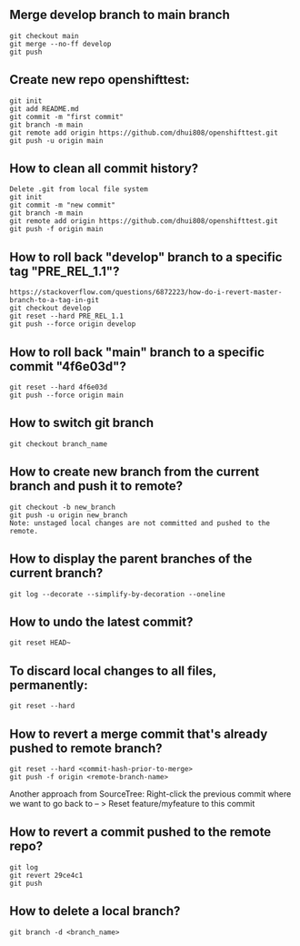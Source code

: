 ## Merge develop branch to main branch
    git checkout main
    git merge --no-ff develop
    git push

## Create new repo openshifttest:
    git init  
    git add README.md  
    git commit -m "first commit"  
    git branch -m main  
    git remote add origin https://github.com/dhui808/openshifttest.git  
    git push -u origin main  

## How to clean all commit history?
    Delete .git from local file system  
    git init  
    git commit -m "new commit"  
    git branch -m main  
    git remote add origin https://github.com/dhui808/openshifttest.git  
    git push -f origin main

## How to roll back "develop" branch to a specific tag "PRE_REL_1.1"?
    https://stackoverflow.com/questions/6872223/how-do-i-revert-master-branch-to-a-tag-in-git  
    git checkout develop  
    git reset --hard PRE_REL_1.1  
    git push --force origin develop  

## How to roll back "main" branch to a specific commit "4f6e03d"?
    git reset --hard 4f6e03d  
    git push --force origin main 
  
## How to switch git branch
    git checkout branch_name

## How to create new branch from the current branch and push it to remote?
    git checkout -b new_branch  
    git push -u origin new_branch  
    Note: unstaged local changes are not committed and pushed to the remote.  

## How to display the parent branches of the current branch?
    git log --decorate --simplify-by-decoration --oneline

## How to undo the latest commit?
    git reset HEAD~  

## To discard local changes to all files, permanently: 
    git reset --hard
  
## How to revert a merge commit that's already pushed to remote branch?
    git reset --hard <commit-hash-prior-to-merge>  
    git push -f origin <remote-branch-name>
  
  Another approach from SourceTree:
  Right-click the previous commit where we want to go back to – > Reset feature/myfeature to this commit

## How to revert a commit pushed to the remote repo?
    git log  
    git revert 29ce4c1  
    git push
 
## How to delete a local branch?
    git branch -d <branch_name>
    
